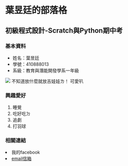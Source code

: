 # 葉昱廷的部落格

## 初級程式設計-Scratch與Python期中考

### 基本資料



<ul>
    <li>姓名：葉昱廷</li>
    <li>學號：410888013</li>
    <li>系級：教育與潛能開發學系一年級</li>   
</ul>



<img src="https://pics.images.ac.cn/image/5eadb1952ea88.html">
不知道放什麼就放吉娃娃ㄌ！
可愛叭

### 興趣愛好
<ol>
    <li>睡覺</li>
    <li>吃好吃ㄉ</li>
    <li>追劇</li>
    <li>打羽球</li>
</ol>


### 相關連結
<li>我的facebook <a href="https://www.facebook.com/yutingggggggg">
<li>email信箱 <a href="410888013@gms.ndhu.edu.tw">

